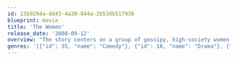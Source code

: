 ```yaml
---
id: 13b9204a-dd43-4a30-844a-2b53db517936
blueprint: movie
title: 'The Women'
release_date: '2008-09-12'
overview: "The story centers on a group of gossipy, high-society women who spend their days at the beauty salon and haunting fashion shows. The sweet, happily-wedded Mary Haines finds her marriage in trouble when shop girl Crystal Allen gets her hooks into Mary's man."
genres: '[{"id": 35, "name": "Comedy"}, {"id": 18, "name": "Drama"}, {"id": 10749, "name": "Romance"}]'
---
```

